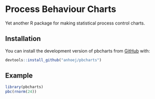 # Process Behaviour Charts

<!-- badges: start -->
<!-- badges: end -->

Yet another R package for making statistical process control charts.

## Installation

You can install the development version of pbcharts from [GitHub](https://github.com/) with:

``` r
devtools::install_github("anhoej/pbcharts")
```

## Example

``` r
library(pbcharts)
pbc(rnorm(24))
```

